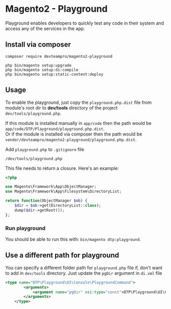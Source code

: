 # Magento2 - Playground

Playground enables developers to quickly test any code in their system and access any of the services in the app.

## Install via composer

```
composer require devteampro/magento2-playground

php bin/magento setup:upgrade
php bin/magento setup:di:compile
php bin/magento setup:static-content:deploy
```

## Usage

To enable the playground, just copy the `playground.php.dist` file from module's root dir to **dev/tools** directory of the project `dev/tools/playground.php`.

If this module is installed manually in `app/code` then the path would be `app/code/DTP/Playground/playground.php.dist`. <br/>
Or if the module is installed via composer then the path would be `vendor/devteampro/magento2-playground/playground.php.dist`.

Add `playground.php` to `.gitignore` file 
```
/dev/tools/playground.php
```

This file needs to return a closure. Here's an example:

```php
<?php

use Magento\Framework\App\ObjectManager;
use Magento\Framework\App\Filesystem\DirectoryList;

return function(ObjectManager $ob) {
    $dir = $ob->get(DirectoryList::class);
    dump($dir->getRoot());
};
```
### Run playground

You should be able to run this with: `bin/magento dtp:playground`.

## Use a different path for playground

You can specify a different folder path for `playground.php` file if, don't want to add in `dev/tools` directory. Just update the `pgDir` argument in `di.xml` file

```xml
<type name="DTP\Playground\UI\Console\PlaygroundCommand">
        <arguments>
            <argument name="pgDir" xsi:type="const">DTP\Playground\UI\Console\PlaygroundDirResolver::PG_DIR_PATH</argument>
        </arguments>
    </type>
```

